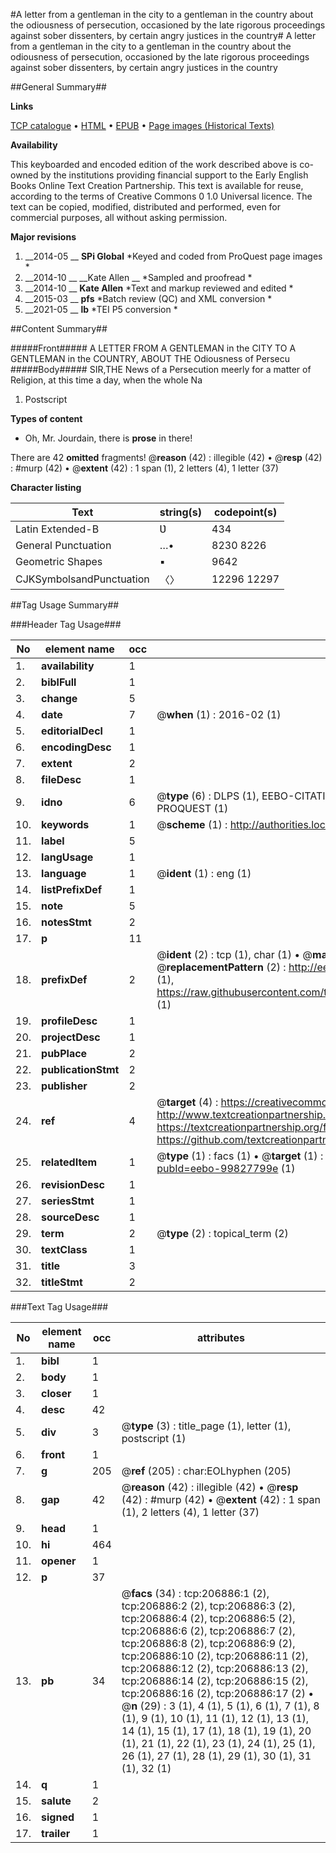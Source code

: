 #A letter from a gentleman in the city to a gentleman in the country about the odiousness of persecution, occasioned by the late rigorous proceedings against sober dissenters, by certain angry justices in the country#
A letter from a gentleman in the city to a gentleman in the country about the odiousness of persecution, occasioned by the late rigorous proceedings against sober dissenters, by certain angry justices in the country

##General Summary##

**Links**

[TCP catalogue](http://www.ota.ox.ac.uk/tcp/)  • 
[HTML](http://tei.it.ox.ac.uk/tcp/Texts-HTML/free/B25/B25835.html)  • 
[EPUB](http://tei.it.ox.ac.uk/tcp/Texts-EPUB/free/B25/B25835.epub) • 
[Page images (Historical Texts)](https://historicaltexts.jisc.ac.uk/eebo-99827799e)

**Availability**

This keyboarded and encoded edition of the work described above is co-owned by the
    institutions providing financial support to the Early English Books Online Text Creation
    Partnership. This text is available for reuse, according to the terms of  Creative Commons 0 1.0 Universal
    licence. The text can be copied, modified, distributed and performed, even for commercial
    purposes, all without asking permission.

**Major revisions**

1. __2014-05 __ __SPi Global__ *Keyed and coded from ProQuest page images *
1. __2014-10 __ __Kate Allen __ *Sampled and proofread *
1. __2014-10 __ __Kate Allen__ *Text and markup reviewed and edited *
1. __2015-03 __ __pfs__ *Batch review (QC) and XML conversion *
1. __2021-05 __ __lb__ *TEI P5 conversion *

##Content Summary##

#####Front#####
A LETTER FROM A GENTLEMAN in the CITY TO A GENTLEMAN in the COUNTRY, ABOUT THE Odiousness of Persecu
#####Body#####
SIR,THE News of a Persecution meerly for a matter of Religion, at this time a day, when the whole Na
1. Postscript

**Types of content**

  * Oh, Mr. Jourdain, there is **prose** in there!

There are 42 **omitted** fragments! 
 @__reason__ (42) : illegible (42)  •  @__resp__ (42) : #murp (42)  •  @__extent__ (42) : 1 span (1), 2 letters (4), 1 letter (37)

**Character listing**


|Text|string(s)|codepoint(s)|
|---|---|---|
|Latin Extended-B|Ʋ|434|
|General Punctuation|…•|8230 8226|
|Geometric Shapes|▪|9642|
|CJKSymbolsandPunctuation|〈〉|12296 12297|

##Tag Usage Summary##

###Header Tag Usage###

|No|element name|occ|attributes|
|---|---|---|---|
|1.|__availability__|1||
|2.|__biblFull__|1||
|3.|__change__|5||
|4.|__date__|7| @__when__ (1) : 2016-02 (1)|
|5.|__editorialDecl__|1||
|6.|__encodingDesc__|1||
|7.|__extent__|2||
|8.|__fileDesc__|1||
|9.|__idno__|6| @__type__ (6) : DLPS (1), EEBO-CITATION (1), VID (1), EEBO-PROQUEST (1), STC (1), PROQUEST (1)|
|10.|__keywords__|1| @__scheme__ (1) : http://authorities.loc.gov/ (1)|
|11.|__label__|5||
|12.|__langUsage__|1||
|13.|__language__|1| @__ident__ (1) : eng (1)|
|14.|__listPrefixDef__|1||
|15.|__note__|5||
|16.|__notesStmt__|2||
|17.|__p__|11||
|18.|__prefixDef__|2| @__ident__ (2) : tcp (1), char (1)  •  @__matchPattern__ (2) : ([0-9\-]+):([0-9IVX]+) (1), (.+) (1)  •  @__replacementPattern__ (2) : http://eebo.chadwyck.com/downloadtiff?vid=$1&page=$2 (1), https://raw.githubusercontent.com/textcreationpartnership/Texts/master/tcpchars.xml#$1 (1)|
|19.|__profileDesc__|1||
|20.|__projectDesc__|1||
|21.|__pubPlace__|2||
|22.|__publicationStmt__|2||
|23.|__publisher__|2||
|24.|__ref__|4| @__target__ (4) : https://creativecommons.org/publicdomain/zero/1.0/ (1), http://www.textcreationpartnership.org/docs/. (1), https://textcreationpartnership.org/faq/#faq05 (1), https://github.com/textcreationpartnership (1)|
|25.|__relatedItem__|1| @__type__ (1) : facs (1)  •  @__target__ (1) : https://data.historicaltexts.jisc.ac.uk/view?pubId=eebo-99827799e (1)|
|26.|__revisionDesc__|1||
|27.|__seriesStmt__|1||
|28.|__sourceDesc__|1||
|29.|__term__|2| @__type__ (2) : topical_term (2)|
|30.|__textClass__|1||
|31.|__title__|3||
|32.|__titleStmt__|2||


###Text Tag Usage###

|No|element name|occ|attributes|
|---|---|---|---|
|1.|__bibl__|1||
|2.|__body__|1||
|3.|__closer__|1||
|4.|__desc__|42||
|5.|__div__|3| @__type__ (3) : title_page (1), letter (1), postscript (1)|
|6.|__front__|1||
|7.|__g__|205| @__ref__ (205) : char:EOLhyphen (205)|
|8.|__gap__|42| @__reason__ (42) : illegible (42)  •  @__resp__ (42) : #murp (42)  •  @__extent__ (42) : 1 span (1), 2 letters (4), 1 letter (37)|
|9.|__head__|1||
|10.|__hi__|464||
|11.|__opener__|1||
|12.|__p__|37||
|13.|__pb__|34| @__facs__ (34) : tcp:206886:1 (2), tcp:206886:2 (2), tcp:206886:3 (2), tcp:206886:4 (2), tcp:206886:5 (2), tcp:206886:6 (2), tcp:206886:7 (2), tcp:206886:8 (2), tcp:206886:9 (2), tcp:206886:10 (2), tcp:206886:11 (2), tcp:206886:12 (2), tcp:206886:13 (2), tcp:206886:14 (2), tcp:206886:15 (2), tcp:206886:16 (2), tcp:206886:17 (2)  •  @__n__ (29) : 3 (1), 4 (1), 5 (1), 6 (1), 7 (1), 8 (1), 9 (1), 10 (1), 11 (1), 12 (1), 13 (1), 14 (1), 15 (1), 17 (1), 18 (1), 19 (1), 20 (1), 21 (1), 22 (1), 23 (1), 24 (1), 25 (1), 26 (1), 27 (1), 28 (1), 29 (1), 30 (1), 31 (1), 32 (1)|
|14.|__q__|1||
|15.|__salute__|2||
|16.|__signed__|1||
|17.|__trailer__|1||
